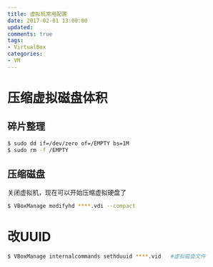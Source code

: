```yaml
---
title: 虚拟机常用配置
date: 2017-02-01 13:00:00
updated:
comments: true
tags:
- VirtualBox
categories:
- VM
---
```


# 压缩虚拟磁盘体积

## 碎片整理

```bash
$ sudo dd if=/dev/zero of=/EMPTY bs=1M
$ sudo rm -f /EMPTY
```

<!--more-->

## 压缩磁盘

关闭虚拟机，现在可以开始压缩虚拟硬盘了

```bash
$ VBoxManage modifyhd ****.vdi --compact
```

# 改UUID

```bash
$ VBoxManage internalcommands sethduuid ****.vid   #虚拟磁盘文件
```
